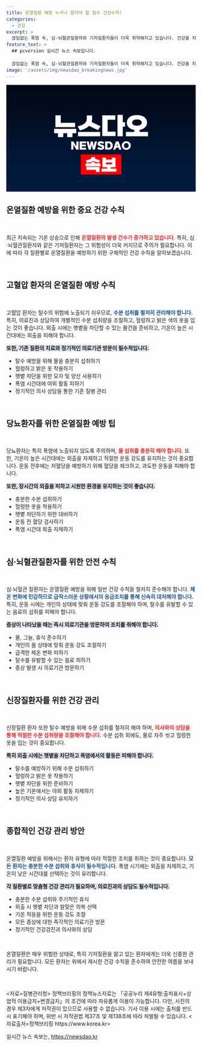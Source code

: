 ```yaml
---
title: 온열질환 예방 누구나 알아야 할 필수 건강수칙!
categories:
  - 건강
excerpt: >
  끊임없는 폭염 속, 심·뇌혈관질환자와 기저질환자들이 더욱 취약해지고 있습니다. 건강을 지키기 위한 필수 예방 수칙을 지금 확인하세요!
feature_text: >
  ## pcversion 실시간 뉴스 속보입니다.

  끊임없는 폭염 속, 심·뇌혈관질환자와 기저질환자들이 더욱 취약해지고 있습니다. 건강을 지키기 위한 필수 예방 수칙을 지금 확인하세요!
image: '/assets/img/newsdao_breakingnews.jpg'
---
```


<p><img src="/assets/img/newsdao_breakingnews.jpg" alt="pcversion 속보" /></p>

<h2 data-ke-size="size26">온열질환 예방을 위한 중요 건강 수칙</h2>

<p data-ke-size="size16">&nbsp;</p>

<p>최근 지속되는 기온 상승으로 인해 <b><span style="color: #ee2323;">온열질환의 발생 건수가 증가하고 있습니다.</span></b> 특히, 심·뇌혈관질환자와 같은 기저질환자는 그 위험성이 더욱 커지므로 주의가 필요합니다. 이에 따라 각 질환별로 온열질환을 예방하기 위한 구체적인 건강 수칙을 알아보겠습니다. </p>

<p data-ke-size="size16">&nbsp;</p>

<h2 data-ke-size="size26">고혈압 환자의 온열질환 예방 수칙</h2>

<p data-ke-size="size16">&nbsp;</p>

<p>고혈압 환자는 탈수의 위험에 노출되기 쉬우므로, <b><span style="color: #1a5490;">수분 섭취를 철저히 관리해야 합니다.</span></b> 특히, 의료진과 상담하여 개별적인 수분 섭취량을 조절하고, 헐렁하고 밝은 색의 옷을 입는 것이 좋습니다. 외출 시에는 햇볕을 차단할 수 있는 물건을 준비하고, 기온이 높은 시간대에는 외출을 피해야 합니다. </p>

<p><b><span style="background-color: #21538527;">또한, 기존 질환의 치료와 정기적인 의료기관 방문이 필수적입니다.</span></b>    </p>

<ul>
<li>탈수 예방을 위해 물을 충분히 섭취하기</li>
<li>헐렁하고 밝은 옷 착용하기</li>
<li>햇볕 차단을 위한 모자 및 양산 사용하기</li>
<li>폭염 시간대에 야외 활동 피하기</li>
<li>정기적인 의사 상담을 통한 기존 질병 관리</li>
</ul>

<p data-ke-size="size16">&nbsp;</p>

<h2 data-ke-size="size26">당뇨환자를 위한 온열질환 예방 팁</h2>

<p data-ke-size="size16">&nbsp;</p>

<p>당뇨환자는 특히 폭염에 노출되지 않도록 주의하며, <b><span style="color: #ee2323;">물 섭취를 충분히 해야 합니다.</span></b> 또한, 기온이 높은 시간대에는 외출을 자제하고 적절한 운동 강도를 유지하는 것이 중요합니다. 운동 전후에는 저혈당을 예방하기 위해 혈당을 체크하고, 과도한 운동을 피해야 합니다. </p>

<p><b><span style="background-color: #21538527;">또한, 장시간의 외출을 피하고 시원한 환경을 유지하는 것이 좋습니다.</span></b>    </p>

<ul>
<li>충분한 수분 섭취하기</li>
<li>헐렁한 옷을 착용하기</li>
<li>햇볕 차단하기 위한 대비하기</li>
<li>운동 전 혈당 검사하기</li>
<li>폭염 시간대 외출 자제하기</li>
</ul>

<p data-ke-size="size16">&nbsp;</p>

<h2 data-ke-size="size26">심·뇌혈관질환자를 위한 안전 수칙</h2>

<p data-ke-size="size16">&nbsp;</p>

<p>심·뇌혈관 질환자는 온열질환 예방을 위해 일반 건강 수칙을 철저히 준수해야 합니다. <b><span style="color: #1a5490;">체온 변화에 민감하므로 급작스러운 상황에서의 응급조치를 통해 신속히 대처해야 합니다.</span></b> 특히, 운동 시에는 개인의 상태에 맞춰 운동 강도를 조절해야 하며, 탈수를 유발할 수 있는 음료의 섭취를 피해야 합니다. </p>

<p><b><span style="background-color: #21538527;">증상이 나타났을 때는 즉시 의료기관을 방문하여 조치를 취해야 합니다.</span></b>    </p>

<ul>
<li>물, 그늘, 휴식 준수하기</li>
<li>개인의 몸 상태에 맞춰 운동 강도 조절하기</li>
<li>급격한 체온 변화 피하기</li>
<li>탈수를 유발할 수 있는 음료 피하기</li>
<li>증상 발생 시 의료기관 방문하기</li>
</ul>

<p data-ke-size="size16">&nbsp;</p>

<h2 data-ke-size="size26">신장질환자를 위한 건강 관리</h2>

<p data-ke-size="size16">&nbsp;</p>

<p>신장질환 환자 또한 탈수 예방을 위해 수분 섭취를 철저히 해야 하며, <b><span style="color: #ee2323;">의사와의 상담을 통해 적절한 수분 섭취량을 조절해야 합니다.</span></b> 수분 섭취 외에도, 물로 자주 씻고 헐렁한 옷을 입는 것이 중요합니다. </p>

<p><b><span style="background-color: #21538527;">특히 외출 시에는 햇볕을 차단하고 폭염에서의 활동은 피해야 합니다.</span></b>    </p>

<ul>
<li>탈수를 예방하기 위해 수분 섭취하기</li>
<li>헐렁하고 밝은 옷 착용하기</li>
<li>햇볕 차단을 위한 준비하기</li>
<li>높은 기온에서는 야외 활동 자제하기</li>
<li>정기적인 의사 상담 유지하기</li>
</ul>

<p data-ke-size="size16">&nbsp;</p>

<h2 data-ke-size="size26">종합적인 건강 관리 방안</h2>

<p data-ke-size="size16">&nbsp;</p>

<p>온열질환 예방을 위해서는 환자 유형에 따라 적절한 조치를 취하는 것이 중요합니다. <b><span style="color: #1a5490;">모든 환자는 충분한 수분 섭취와 휴식이 필수적입니다.</span></b> 폭염 시기에는 외출을 자제하고, 기온이 낮은 시간대를 선택하는 것이 유리합니다. </p>

<p><b><span style="background-color: #21538527;">각 질환별로 맞춤형 건강 관리가 필요하며, 의료진과의 상담도 필수적입니다.</span></b>    </p>

<ul>
<li>충분한 수분 섭취와 주기적인 휴식</li>
<li>외출 시 햇볕 차단과 알맞은 의복 선택</li>
<li>기온 적응을 위한 운동 강도 조절</li>
<li>모든 증상에 대한 즉각적인 의료기관 방문</li>
<li>정기적인 건강검진과 의사와의 상담</li>
</ul>

<p data-ke-size="size16">&nbsp;</p>

<p>온열질환은 매우 위험한 상태로, 특히 기저질환을 앓고 있는 환자에게는 더욱 신중한 관리가 필요합니다. 모든 환자는 위에서 제시한 건강 수칙을 준수하여 안전한 여름을 보내시기 바랍니다. </p>

<p data-ke-size="size16">&nbsp;</p>

<p>&lt;자료=질병관리청&gt;
정책브리핑의 정책뉴스자료는 「공공누리 제4유형:출처표시+상업적 이용금지+변경금지」의 조건에 따라 자유롭게 이용이 가능합니다. 다만, 사진의 경우 제3자에게 저작권이 있으므로 사용할 수 없습니다. 기사 이용 시에는 출처를 반드시 표기해야 하며, 위반 시 저작권법 제37조 및 제138조에 따라 처벌될 수 있습니다. &lt;자료출처=정책브리핑 https://www.korea.kr></p>
실시간 뉴스 속보는, <a href="https://newsdao.kr" rel="dofollow">https://newsdao.kr</a>


